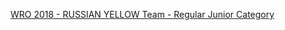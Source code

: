 [WRO 2018 - RUSSIAN YELLOW Team - Regular Junior Category](https://www.youtube.com/watch?v=rpcDvGfM4c8)